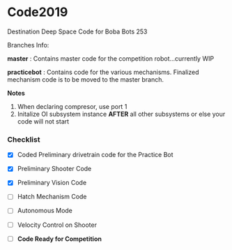 # Code2019
Destination Deep Space Code for Boba Bots 253

Branches Info:

**master** : Contains master code for the competition robot...currently WIP

**practicebot** : Contains code for the various mechanisms. Finalized mechanism code is to be moved to the master branch.

**Notes**
1. When declaring compresor, use port 1
2. Initalize OI subsystem instance **AFTER** all other subsystems or else your code will not start

### Checklist
- [x] Coded Preliminary drivetrain code for the Practice Bot
- [x] Preliminary Shooter Code
- [x] Preliminary Vision Code
- [ ] Hatch Mechanism Code
- [ ] Autonomous Mode
- [ ] Velocity Control on Shooter
- [ ] **Code Ready for Competition**



